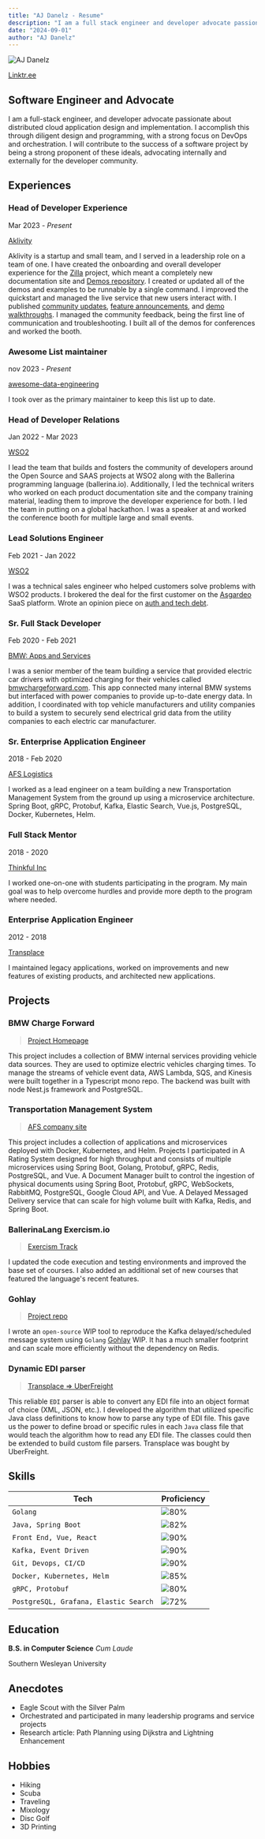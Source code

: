 ```yaml
---
title: "AJ Danelz - Resume"
description: "I am a full stack engineer and developer advocate passionate about distributed cloud application design and implementation."
date: "2024-09-01"
author: "AJ Danelz"
---
```


![AJ Danelz](/images/hs.png)

[Linktr.ee](https://linktr.ee/vordimous)

## Software Engineer and Advocate

I am a full-stack engineer, and developer advocate passionate about distributed cloud application design and implementation. I accomplish this through diligent design and programming, with a strong focus on DevOps and orchestration. I will contribute to the success of a software project by being a strong proponent of these ideals, advocating internally and externally for the developer community.

## Experiences

### Head of Developer Experience

Mar 2023 - _Present_

[Aklivity](https://www.aklivity.io/)

Aklivity is a startup and small team, and I served in a leadership role on a team of one. I have created the onboarding and overall developer experience for the [Zilla](https://docs.aklivity.io/zilla/latest/) project, which meant a completely new documentation site and [Demos repository](https://github.com/aklivity/zilla-demos). I created or updated all of the demos and examples to be runnable by a single command. I improved the quickstart and managed the live service that new users interact with. I published [community updates](https://www.aklivity.io/post/aklivity-community-update-july-2024), [feature announcements](https://www.aklivity.io/post/zilla-hails-a-taxi), and [demo walkthroughs](https://github.com/aklivity/zilla-demos/tree/main/petstore). I managed the community feedback, being the first line of communication and troubleshooting. I built all of the demos for conferences and worked the booth.

### Awesome List maintainer

nov 2023 - _Present_

[awesome-data-engineering](https://github.com/igorbarinov/awesome-data-engineering)

I took over as the primary maintainer to keep this list up to date.

### Head of Developer Relations

Jan 2022 - Mar 2023

[WSO2](https://www.wso2.com/)

I lead the team that builds and fosters the community of developers around the Open Source and SAAS projects at WSO2 along with the Ballerina programming language (ballerina.io). Additionally, I led the technical writers who worked on each product documentation site and the company training material, leading them to improve the developer experience for both. I led the team in putting on a global hackathon. I was a speaker at and worked the conference booth for multiple large and small events.

### Lead Solutions Engineer

Feb 2021 - Jan 2022

[WSO2](https://www.wso2.com/)

I was a technical sales engineer who helped customers solve problems with WSO2 products. I brokered the deal for the first customer on the [Asgardeo](https://wso2.com/asgardeo/) SaaS platform. Wrote an opinion piece on [auth and tech debt](https://thenewstack.io/with-identity-management-start-early-for-less-tech-debt/).

### Sr. Full Stack Developer

Feb 2020 - Feb 2021

[BMW: Apps and Services](https://www.bmwusa.com/)

I was a senior member of the team building a service that provided electric car drivers with optimized charging for their vehicles called [bmwchargeforward.com](bmwchargeforward.com). This app connected many internal BMW systems but interfaced with power companies to provide up-to-date energy data. In addition, I coordinated with top vehicle manufacturers and utility companies to build a system to securely send electrical grid data from the utility companies to each electric car manufacturer.

### Sr. Enterprise Application Engineer

2018 - Feb 2020

[AFS Logistics](https://www.afs.net/)

I worked as a lead engineer on a team building a new Transportation Management System from the ground up using a microservice architecture. Spring Boot, gRPC, Protobuf, Kafka, Elastic Search, Vue.js, PostgreSQL, Docker, Kubernetes, Helm.

### Full Stack Mentor

2018 - 2020

[Thinkful Inc](https://www.thinkful.com/)

I worked one-on-one with students participating in the program. My main goal was to help overcome hurdles and provide more depth to the program where needed.

### Enterprise Application Engineer

2012 - 2018

[Transplace](https://www.transplace.com/)

I maintained legacy applications, worked on improvements and new features of existing products, and architected new applications.

## Projects

### BMW Charge Forward

> [Project Homepage](https://www.bmwchargeforward.com/)

This project includes a collection of BMW internal services providing vehicle data sources. They are used to optimize electric vehicles charging times. To manage the streams of vehicle event data, AWS Lambda, SQS, and Kinesis were built together in a Typescript mono repo. The backend was built with node Nest.js framework and PostgreSQL.

### Transportation Management System

> [AFS company site](https://www.afs.net/)

This project includes a collection of applications and microservices deployed with Docker, Kubernetes, and Helm. Projects I participated in A Rating System designed for high throughput and consists of multiple microservices using Spring Boot, Golang, Protobuf, gRPC, Redis, PostgreSQL, and Vue. A Document Manager built to control the ingestion of physical documents using Spring Boot, Protobuf, gRPC, WebSockets, RabbitMQ, PostgreSQL, Google Cloud API, and Vue. A Delayed Messaged Delivery service that can scale for high volume built with Kafka, Redis, and Spring Boot.

### BallerinaLang Exercism.io

> [Exercism Track](https://exercism.org/tracks/ballerina)

I updated the code execution and testing environments and improved the base set of courses. I also added an additional set of new courses that featured the language's recent features.

### Gohlay

> [Project repo](https://gitlab.com/vordimous/gohlay)

I wrote an `open-source` WIP tool to reproduce the Kafka delayed/scheduled message system using `Golang` [Gohlay](https://gitlab.com/vordimous/gohlay) WIP. It has a much smaller footprint and can scale more efficiently without the dependency on Redis.

### Dynamic EDI parser

> [Transplace => UberFreight](https://www.transplace.com/)

This reliable `EDI` parser is able to convert any EDI file into an object format of choice (XML, JSON, etc.). I developed the algorithm that utilized specific Java class definitions to know how to parse any type of EDI file. This gave us the power to define broad or specific rules in each `Java` class file that would teach the algorithm how to read any EDI file. The classes could then be extended to build custom file parsers. Transplace was bought by UberFreight.

## Skills

| Tech | Proficiency |
| --- | --- |
| `Golang` | ![80%](https://geps.dev/progress/80) |
| `Java, Spring Boot` | ![82%](https://geps.dev/progress/82) |
| `Front End, Vue, React` | ![90%](https://geps.dev/progress/90) |
| `Kafka, Event Driven` | ![90%](https://geps.dev/progress/80) |
| `Git, Devops, CI/CD` | ![90%](https://geps.dev/progress/90) |
| `Docker, Kubernetes, Helm` | ![85%](https://geps.dev/progress/85) |
| `gRPC, Protobuf` | ![80%](https://geps.dev/progress/80) |
| `PostgreSQL, Grafana, Elastic Search` | ![72%](https://geps.dev/progress/72) |

## Education

**B.S. in Computer Science** *Cum Laude*

Southern Wesleyan University

## Anecdotes

- Eagle Scout with the Silver Palm
- Orchestrated and participated in many leadership programs and service projects
- Research article: Path Planning using Dijkstra and Lightning Enhancement

## Hobbies

- Hiking
- Scuba
- Traveling
- Mixology
- Disc Golf
- 3D Printing
